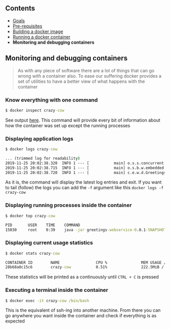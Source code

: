 ## Contents

* <a href="https://workshops.emanuelciuca.com/docker">Goals</a>
* <a href="https://workshops.emanuelciuca.com/docker/pre-requisites">Pre-requisites</a>
* <a href="https://workshops.emanuelciuca.com/docker/docker-build">Building a docker image</a>
* <a href="https://workshops.emanuelciuca.com/docker/docker-run">Running a docker container</a>
* <span>**Monitoring and debugging containers**</span>

## Monitoring and debugging containers

> As with any piece of software there are a lot of things that can go wrong with a container also. 
> To ease our suffering docker provides a set of utilities to have a better view of what happens with the container

### Know everything with one command

```cmd
$ docker inspect crazy-cow
```
See output [here](https://workshops.emanuelciuca.com/docker/docker-inspect-output.json). This command will provide every bit of information about how the container was set up except the running processes

### Displaying application logs

```cmd
$ docker logs crazy-cow

... (trimmed log for readability)
2019-11-25 20:02:38.320  INFO 1 --- [           main] o.s.s.concurrent.ThreadPoolTaskExecutor  : Initializing ExecutorService 'applicationTaskExecutor'
2019-11-25 20:02:38.715  INFO 1 --- [           main] o.s.b.w.embedded.tomcat.TomcatWebServer  : Tomcat started on port(s): 8080 (http) with context path ''
2019-11-25 20:02:38.720  INFO 1 --- [           main] c.e.w.d.GreetingsWebserviceApplication   : Started GreetingsWebserviceApplication in 7.606 seconds (JVM running for 8.51)

```

As it is, the command will display the latest log entries and exit. If you want to tail (follow) the logs you can add the `-f` argument like this `docker logs -f crazy-cow`

### Displaying running processes inside the container

```cmd
$ docker top crazy-cow

PID       USER    TIME    COMMAND
15030     root    0:39    java -jar greetings-webservice-0.0.1-SNAPSHOT.jar
```

### Displaying current usage statistics

```cmd
$ docker stats crazy-cow

CONTAINER ID        NAME                CPU %               MEM USAGE / LIMIT     MEM %               NET I/O             BLOCK I/O           PIDS
28b68a0c15c6        crazy-cow           0.51%               222.5MiB / 4.833GiB   4.50%               1.39kB / 0B         0B / 0B             38
```
These statistics will be printed as a continuously until `CTRL + C` is pressed

### Executing a terminal inside the container

```cmd
$ docker exec -it crazy-cow /bin/bash
```

This is the equivalent of ssh-ing into another machine. From there you can go anywhere you want inside the container and check if everything is as expected
